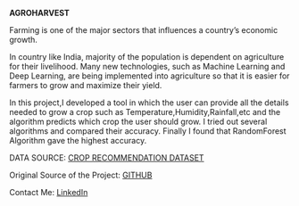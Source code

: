 **AGROHARVEST**

Farming is one of the major sectors that influences a country’s economic growth.

In country like India, majority of the population is dependent on agriculture for their livelihood. Many new technologies, such as Machine Learning and Deep Learning, are being implemented into agriculture so that it is easier for farmers to grow and maximize their yield.

In this project,I developed a tool in which the user can provide all the details needed to grow a crop such as Temperature,Humidity,Rainfall,etc and the algorithm predicts which crop the user should grow.
I tried out several algorithms and compared their accuracy. Finally I found that RandomForest Algorithm gave the highest accuracy.

DATA SOURCE:
[CROP RECOMMENDATION DATASET](https://www.kaggle.com/atharvaingle/crop-recommendation-dataset)

Original Source of the Project: [GITHUB](https://github.com/Gladiator07/Harvestify)

Contact Me: [LinkedIn](https://www.linkedin.com/in/jayanta-kumar-pal-967240172/)
